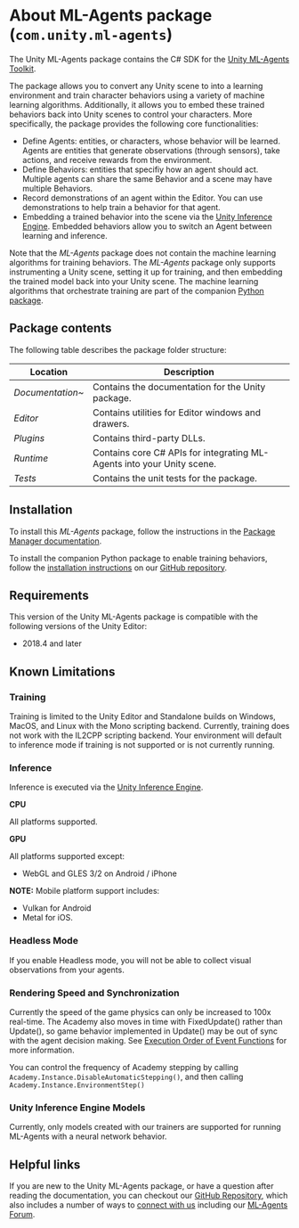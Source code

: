 # About ML-Agents package (`com.unity.ml-agents`)

The Unity ML-Agents package contains the C# SDK for the [Unity ML-Agents
Toolkit].

The package allows you to convert any Unity scene to into a learning environment
and train character behaviors using a variety of machine learning algorithms.
Additionally, it allows you to embed these trained behaviors back into Unity
scenes to control your characters. More specifically, the package provides the
following core functionalities:

- Define Agents: entities, or characters, whose behavior will be learned. Agents
  are entities that generate observations (through sensors), take actions, and
  receive rewards from the environment.
- Define Behaviors: entities that specifiy how an agent should act. Multiple
  agents can share the same Behavior and a scene may have multiple Behaviors.
- Record demonstrations of an agent within the Editor. You can use
  demonstrations to help train a behavior for that agent.
- Embedding a trained behavior into the scene via the [Unity Inference Engine].
  Embedded behaviors allow you to switch an Agent between learning and
  inference.

Note that the _ML-Agents_ package does not contain the machine learning
algorithms for training behaviors. The _ML-Agents_ package only supports
instrumenting a Unity scene, setting it up for training, and then embedding the
trained model back into your Unity scene. The machine learning algorithms that
orchestrate training are part of the companion [Python package].

## Package contents

The following table describes the package folder structure:

| **Location**     | **Description**                                                        |
| ---------------- | ---------------------------------------------------------------------- |
| _Documentation~_ | Contains the documentation for the Unity package.                      |
| _Editor_         | Contains utilities for Editor windows and drawers.                     |
| _Plugins_        | Contains third-party DLLs.                                             |
| _Runtime_        | Contains core C# APIs for integrating ML-Agents into your Unity scene. |
| _Tests_          | Contains the unit tests for the package.                               |

<a name="Installation"></a>

## Installation

To install this _ML-Agents_ package, follow the instructions in the [Package
Manager documentation].

To install the companion Python package to enable training behaviors, follow the
[installation instructions] on our [GitHub repository].

## Requirements

This version of the Unity ML-Agents package is compatible with the following
versions of the Unity Editor:

- 2018.4 and later

## Known Limitations

### Training

Training is limited to the Unity Editor and Standalone builds on Windows, MacOS,
and Linux with the Mono scripting backend. Currently, training does not work
with the IL2CPP scripting backend. Your environment will default to inference
mode if training is not supported or is not currently running.

### Inference

Inference is executed via the
[Unity Inference Engine](https://docs.unity3d.com/Packages/com.unity.barracuda@latest/index.html).

**CPU**

All platforms supported.

**GPU**

All platforms supported except:

- WebGL and GLES 3/2 on Android / iPhone

**NOTE:** Mobile platform support includes:

- Vulkan for Android
- Metal for iOS.

### Headless Mode

If you enable Headless mode, you will not be able to collect visual observations
from your agents.

### Rendering Speed and Synchronization

Currently the speed of the game physics can only be increased to 100x real-time.
The Academy also moves in time with FixedUpdate() rather than Update(), so game
behavior implemented in Update() may be out of sync with the agent decision
making. See [Execution Order of Event Functions] for more information.

You can control the frequency of Academy stepping by calling
`Academy.Instance.DisableAutomaticStepping()`, and then calling
`Academy.Instance.EnvironmentStep()`

### Unity Inference Engine Models

Currently, only models created with our trainers are supported for running
ML-Agents with a neural network behavior.

## Helpful links

If you are new to the Unity ML-Agents package, or have a question after reading
the documentation, you can checkout our [GitHub Repository], which also includes
a number of ways to [connect with us] including our [ML-Agents Forum].

[unity ML-Agents Toolkit]: https://github.com/Unity-Technologies/ml-agents
[unity inference engine]: https://docs.unity3d.com/Packages/com.unity.barracuda@latest/index.html
[package manager documentation]: https://docs.unity3d.com/Manual/upm-ui-install.html
[installation instructions]: https://github.com/Unity-Technologies/ml-agents/blob/release_11_docs/docs/Installation.md
[github repository]: https://github.com/Unity-Technologies/ml-agents
[python package]: https://github.com/Unity-Technologies/ml-agents
[execution order of event functions]: https://docs.unity3d.com/Manual/ExecutionOrder.html
[connect with us]: https://github.com/Unity-Technologies/ml-agents#community-and-feedback
[ml-agents forum]: https://forum.unity.com/forums/ml-agents.453/
